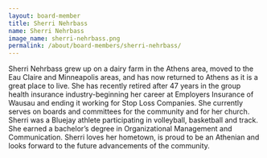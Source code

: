```yaml
---
layout: board-member
title: Sherri Nehrbass
name: Sherri Nehrbass
image_name: sherri-nehrbass.png
permalink: /about/board-members/sherri-nehrbass/
---
```


Sherri Nehrbass grew up on a dairy farm in the Athens area, moved to the Eau Claire and
Minneapolis areas, and has now returned to Athens as it is a great place to live. She has
recently retired after 47 years in the group health insurance industry-beginning her career at
Employers Insurance of Wausau and ending it working for Stop Loss Companies. She currently
serves on boards and committees for the community and for her church. Sherri was a Bluejay
athlete participating in volleyball, basketball and track. She earned a bachelor’s degree in
Organizational Management and Communication. Sherri loves her hometown, is proud to be an
Athenian and looks forward to the future advancements of the community.

